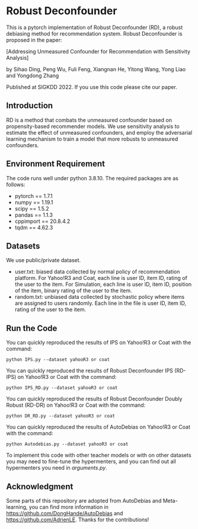 # Robust Deconfounder
This is a pytorch implementation of Robust Deconfounder (RD), a robust debiasing method for recommendation system. Robust Deconfounder is proposed in the paper:

[Addressing Unmeasured Confounder for Recommendation with Sensitivity Analysis]

by  Sihao Ding, Peng Wu, Fuli Feng, Xiangnan He, Yitong Wang, Yong Liao and Yongdong Zhang

Published at SIGKDD 2022. If you use this code please cite our paper.

## Introduction

RD is a method that combats the unmeasured confounder based on propensity-based recommender models. We use sensitivity analysis to estimate the effect of unmeasured confounders, and employ the adversarial learning mechanism to train a model that more robusts to unmeasured confounders.

## Environment Requirement

The code runs well under python 3.8.10. The required packages are as follows:

- pytorch == 1.7.1
- numpy == 1.19.1
- scipy == 1.5.2
- pandas == 1.1.3
- cppimport == 20.8.4.2
- tqdm == 4.62.3 

## Datasets
We use public/private dataset. 

- user.txt: biased data collected by normal policy of recommendation platform. For Yahoo!R3 and Coat, each line is user ID, item ID, rating of the user to the item. For Simulation, each line is user ID, item ID, position of the item, binary rating of the user to the item. 
- random.txt: unbiased data collected by stochastic policy where items are assigned to users randomly. Each line in the file is user ID, item ID, rating of the user to the item. 

## Run the Code
You can quickly reproduced the results of IPS on Yahoo!R3 or Coat with the command:
```shell
python IPS.py --dataset yahooR3 or coat
```


You can quickly reproduced the results of Robust Deconfounder IPS (RD-IPS) on Yahoo!R3 or Coat with the command:
```shell
python IPS_RD.py --dataset yahooR3 or coat
```

You can quickly reproduced the results of Robust Deconfounder Doubly Robust (RD-DR) on Yahoo!R3 or Coat with the command:
```shell
python DR_RD.py --dataset yahooR3 or coat
```
You can quickly reproduced the results of AutoDebias on Yahoo!R3 or Coat with the command:
```shell
python Autodebias.py --dataset yahooR3 or coat
```


To implement this code with other teacher models or with on other datasets you may need to fine-tune the hypermenters, and you can find out all hypermenters you need in _arguments.py_.

## Acknowledgment
Some parts of this repository are adopted from AutoDebias and Meta-learning, you can find more information in https://github.com/DongHande/AutoDebias and https://github.com/AdrienLE. Thanks for the contributions!
